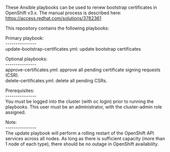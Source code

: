 These Ansible playbooks can be used to renew bootstrap certificates in
OpenShift v3.x.  The manual process is described here:
https://access.redhat.com/solutions/3782361
<p>
This repository contains the following playbooks:
<p>
Primary playbook:<br>
---------------<br>
update-bootstrap-certificates.yml: update bootstrap certificates
<p>
Optional playbooks:<br>
---------------<br>
approve-certificates.yml: approve all pending certificate signing requests (CSR).<br>
delete-certificates.yml: delete all pending CSRs.<br>
<p>
Prerequisites:<br>
---------------<br>
You must be logged into the cluster (with oc login) prior to running the playbooks.
This user must be an administrator, with the cluster-admin role assigned.<br>
<p>
Note:<br>
---------------<br>
The update playbook will perform a rolling restart of the OpenShift API services
across all nodes.  As long as there is sufficient capacity (more than 1 node of
each type), there should be no outage in OpenShift availability.
